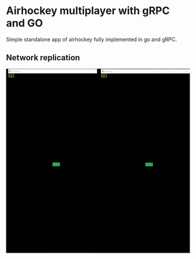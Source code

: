 # Airhockey multiplayer with gRPC and GO

Simple standalone app of airhockey fully implemented in go and gRPC.


## Network replication

![Network replication](./network.gif)